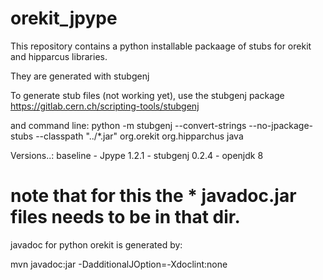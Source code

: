 # orekit_jpype
This repository contains a python installable packaage of stubs for orekit and hipparcus libraries.

They are generated with stubgenj
 
To generate stub files (not working yet), use the stubgenj package 
https://gitlab.cern.ch/scripting-tools/stubgenj

and command line:
python -m stubgenj --convert-strings --no-jpackage-stubs --classpath "../*.jar" org.orekit  org.hipparchus java

Versions..:
baseline
    - Jpype 1.2.1
    - stubgenj 0.2.4
    - openjdk 8 
    


# note that for this the * javadoc.jar files needs to be in that dir.

javadoc for python orekit is generated by:

mvn javadoc:jar -DadditionalJOption=-Xdoclint:none
